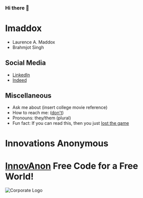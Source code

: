 ### Hi there 👋

<!--
**lmaddox/lmaddox** is a ✨ _special_ ✨ repository because its `README.md` (this file) appears on your GitHub profile.

Here are some ideas to get you started:

- 🔭 I’m currently working on ...
- 🌱 I’m currently learning ...
- 👯 I’m looking to collaborate on ...
- 🤔 I’m looking for help with ...
- 💬 Ask me about ...
- 📫 How to reach me: ...
- 😄 Pronouns: ...
- ⚡ Fun fact: ...
-->
# lmaddox
- Laurence A. Maddox
- Brahmjot Singh

## Social Media
- [LinkedIn](https://www.linkedin.com/in/lmaddox90/)
- [Indeed](https://my.indeed.com/p/laurencem-ktj32mw)

## Miscellaneous
- Ask me about (insert college movie reference)
- How to reach me: ([don't](https://devnull-as-a-service.com/))
- Pronouns: they/them (plural)
- Fun fact: If you can read this, then you just [lost the game](https://www.losethegame.com)

# Innovations Anonymous
[InnovAnon](https://InnovAnon-Inc.github.io)
Free Code for a Free World!
==========
![Corporate Logo](https://innovanon-inc.github.io/assets/images/logo.gif)

